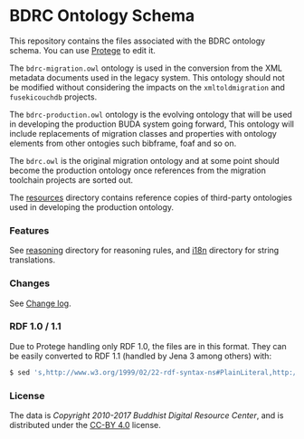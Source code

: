 # BDRC Ontology Schema

This repository contains the files associated with the BDRC ontology schema. You can use [Protege](http://protege.stanford.edu/) to edit it.

The `bdrc-migration.owl` ontology is used in the conversion from the XML metadata documents used in the legacy system. This ontology should not be modified without considering the impacts on the `xmltoldmigration` and `fusekicouchdb` projects.

The `bdrc-production.owl` ontology is the evolving ontology that will be used in developing the production BUDA system going forward, This ontology will include replacements of migration classes and properties with ontology elements from other ontogies such bibframe, foaf and so on.

The `bdrc.owl` is the original migration ontology and at some point should become the production ontology once references from the migration toolchain projects are sorted out.

The [resources](resources/) directory contains reference copies of third-party ontologies used in developing the production ontology.

### Features

See [reasoning](reasoning/) directory for reasoning rules, and [i18n](i18n/) directory for string translations.

### Changes

See [Change log](CHANGELOG.md).

### RDF 1.0 / 1.1

Due to Protege handling only RDF 1.0, the files are in this format. They can be easily converted to RDF 1.1 (handled by Jena 3 among others) with:

```sh
$ sed 's,http://www.w3.org/1999/02/22-rdf-syntax-ns#PlainLiteral,http://www.w3.org/1999/02/22-rdf-syntax-ns#langString,' bdrc.owl > bdrc-rdf11.owl
```

### License

The data is *Copyright 2010-2017 Buddhist Digital Resource Center*, and is distributed under the [CC-BY 4.0](LICENSE) license.